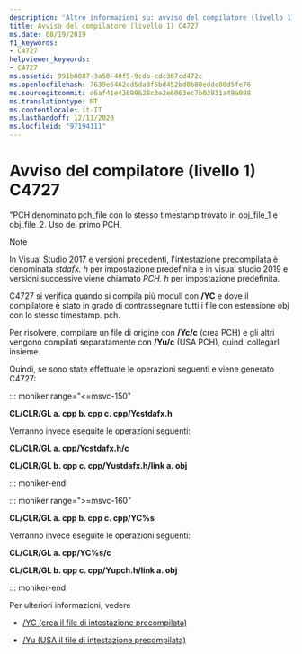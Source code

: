 ```yaml
---
description: 'Altre informazioni su: avviso del compilatore (livello 1) C4727'
title: Avviso del compilatore (livello 1) C4727
ms.date: 08/19/2019
f1_keywords:
- C4727
helpviewer_keywords:
- C4727
ms.assetid: 991b0087-3a50-40f5-9cdb-cdc367cd472c
ms.openlocfilehash: 7639e6462cd5da0f5bd452bd0b80eddc80d5fe76
ms.sourcegitcommit: d6af41e42699628c3e2e6063ec7b03931a49a098
ms.translationtype: MT
ms.contentlocale: it-IT
ms.lasthandoff: 12/11/2020
ms.locfileid: "97194111"
---
```

# <a name="compiler-warning-level-1-c4727"></a>Avviso del compilatore (livello 1) C4727

"PCH denominato pch_file con lo stesso timestamp trovato in obj_file_1 e obj_file_2.  Uso del primo PCH.

> [!NOTE]
> In Visual Studio 2017 e versioni precedenti, l'intestazione precompilata è denominata *stdafx. h* per impostazione predefinita e in visual studio 2019 e versioni successive viene chiamato *PCH. h* per impostazione predefinita.

C4727 si verifica quando si compila più moduli con **/YC** e dove il compilatore è stato in grado di contrassegnare tutti i file con estensione obj con lo stesso timestamp. pch.

Per risolvere, compilare un file di origine con **/Yc/c** (crea PCH) e gli altri vengono compilati separatamente con **/Yu/c** (USA PCH), quindi collegarli insieme.

Quindi, se sono state effettuate le operazioni seguenti e viene generato C4727:

::: moniker range="<=msvc-150"

**CL/CLR/GL a. cpp b. cpp c. cpp/Ycstdafx.h**

Verranno invece eseguite le operazioni seguenti:

**CL/CLR/GL a. cpp/Ycstdafx.h/c**

**CL/CLR/GL b. cpp c. cpp/Yustdafx.h/link a. obj**

::: moniker-end

::: moniker range=">=msvc-160"

**CL/CLR/GL a. cpp b. cpp c. cpp/YC%s**

Verranno invece eseguite le operazioni seguenti:

**CL/CLR/GL a. cpp/YC%s/c**

**CL/CLR/GL b. cpp c. cpp/Yupch.h/link a. obj**

::: moniker-end

Per ulteriori informazioni, vedere

- [/YC (crea il file di intestazione precompilata)](../../build/reference/yc-create-precompiled-header-file.md)

- [/Yu (USA il file di intestazione precompilata)](../../build/reference/yu-use-precompiled-header-file.md)

